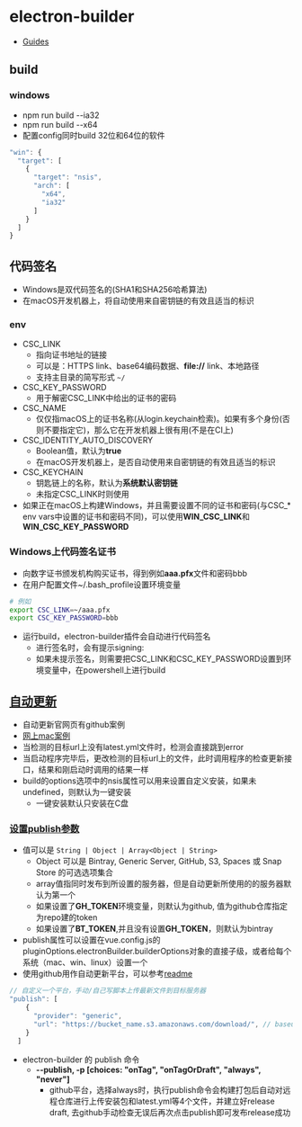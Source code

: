 # electron-builder

- [Guides](https://www.electron.build/code-signing)

## build

### windows

- npm run build --ia32
- npm run build --x64
- 配置config同时build 32位和64位的软件

```js
"win": {
  "target": [
    {
      "target": "nsis",
      "arch": [
        "x64",
        "ia32"
      ]
    }
  ]
}
```

## 代码签名

- Windows是双代码签名的(SHA1和SHA256哈希算法)
- 在macOS开发机器上，将自动使用来自密钥链的有效且适当的标识

### env

- CSC_LINK
  - 指向证书地址的链接
  - 可以是：HTTPS link、base64编码数据、**file://** link、本地路径
  - 支持主目录的简写形式 `~/`
- CSC_KEY_PASSWORD
  - 用于解密CSC_LINK中给出的证书的密码
- CSC_NAME
  - 仅仅指macOS上的证书名称(从login.keychain检索)。如果有多个身份(否则不要指定它)，那么它在开发机器上很有用(不是在CI上)
- CSC_IDENTITY_AUTO_DISCOVERY
  - Boolean值，默认为**true**
  - 在macOS开发机器上，是否自动使用来自密钥链的有效且适当的标识
- CSC_KEYCHAIN
  - 钥匙链上的名称，默认为**系统默认密钥链**
  - 未指定CSC_LINK时则使用
- 如果正在macOS上构建Windows，并且需要设置不同的证书和密码(与CSC_* env vars中设置的证书和密码不同)，可以使用**WIN_CSC_LINK**和**WIN_CSC_KEY_PASSWORD**

### Windows上代码签名证书

- 向数字证书颁发机构购买证书，得到例如**aaa.pfx**文件和密码bbb
- 在用户配置文件~/.bash_profile设置环境变量

```bash
# 例如
export CSC_LINK=~/aaa.pfx
export CSC_KEY_PASSWORD=bbb
```

- 运行build，electron-builder插件会自动进行代码签名
  - 进行签名时，会有提示signing:
  - 如果未提示签名，则需要把CSC_LINK和CSC_KEY_PASSWORD设置到环境变量中，在powershell上进行build

## [自动更新](https://www.electron.build/auto-update)

- 自动更新官网页有github案例
- [网上mac案例](https://segmentfault.com/a/1190000012904543)
- 当检测的目标url上没有latest.yml文件时，检测会直接跳到error
- 当启动程序完毕后，更改检测的目标url上的文件，此时调用程序的检查更新接口，结果和刚启动时调用的结果一样
- build的options选项中的nsis属性可以用来设置自定义安装，如果未undefined，则默认为一键安装
  - 一键安装默认只安装在C盘

### [设置publish参数](https://www.electron.build/configuration/publish)

- 值可以是 `String | Object | Array<Object | String>`
  - Object 可以是 Bintray, Generic Server, GitHub, S3, Spaces 或 Snap Store 的可选选项集合
  - array值指同时发布到所设置的服务器，但是自动更新所使用的的服务器默认为第一个
  - 如果设置了**GH_TOKEN**环境变量，则默认为github, 值为github仓库指定为repo建的token
  - 如果设置了**BT_TOKEN**,并且没有设置**GH_TOKEN**，则默认为bintray
- publish属性可以设置在vue.config.js的pluginOptions.electronBuilder.builderOptions对象的直接子级，或者给每个系统（mac、win、linux）设置一个
- 使用github用作自动更新平台，可以参考[readme](https://github.com/web-pencil/electron-updater-example)

```js
// 自定义一个平台，手动/自己写脚本上传最新文件到目标服务器
"publish": [
    {
      "provider": "generic",
      "url": "https://bucket_name.s3.amazonaws.com/download/", // baseurl  这里文件夹只放安装包和publish生成的latest.yml文件即可，每次更新s3的两个文件（要同时更新），app开启会检测latest.yml文件，如果发生更新，则会自动进行更新下载, 只有版本号不一样才会认为是更新了
    }
  ]
```

- electron-builder 的 publish 命令
  - **--publish, -p [choices: "onTag", "onTagOrDraft", "always", "never"]**
    - github平台，选择always时，执行publish命令会构建打包后自动对远程仓库进行上传安装包和latest.yml等4个文件，并建立好release draft, 去github手动检查无误后再次点击publish即可发布release成功
